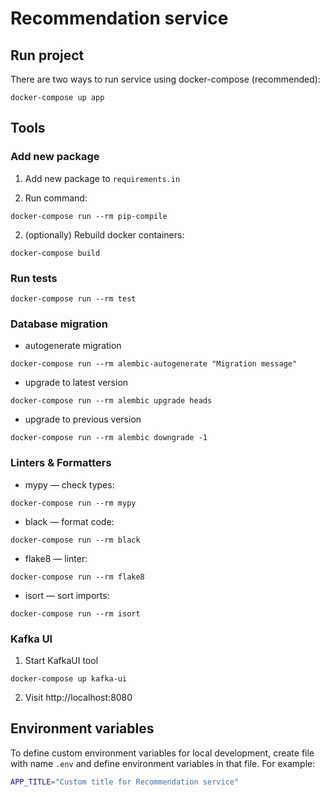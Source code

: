 # Recommendation service

## Run project

There are two ways to run service using docker-compose (recommended):

```shell
docker-compose up app
```

## Tools

### Add new package

1. Add new package to `requirements.in`

2. Run command:

```shell
docker-compose run --rm pip-compile
```

2.  (optionally) Rebuild docker containers:

```shell
docker-compose build
```

### Run tests

```shell
docker-compose run --rm test
```

### Database migration

*   autogenerate migration

```shell
docker-compose run --rm alembic-autogenerate "Migration message"
```

*   upgrade to latest version

```shell
docker-compose run --rm alembic upgrade heads
```

*   upgrade to previous version

```shell
docker-compose run --rm alembic downgrade -1
```

### Linters & Formatters

*   mypy — check types:

```shell
docker-compose run --rm mypy
```

*   black — format code:

```shell
docker-compose run --rm black
```

*   flake8 — linter:

```shell
docker-compose run --rm flake8
```

*   isort — sort imports:

```shell
docker-compose run --rm isort
```

### Kafka UI

1.  Start KafkaUI tool

```shell
docker-compose up kafka-ui
```

2.  Visit http://localhost:8080

## Environment variables

To define custom environment variables for local development, create file with
name `.env` and define environment variables in that file. For example:

```bash
APP_TITLE="Custom title for Recommendation service"
```

